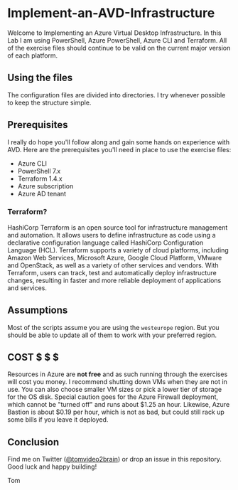 # Implement-an-AVD-Infrastructure

Welcome to Implementing an Azure Virtual Desktop Infrastructure. In this Lab I am using PowerShell, Azure PowerShell, Azure CLI and Terraform. All of the exercise files should continue to be valid on the current major version of each platform.

## Using the files

The configuration files are divided into directories. I try whenever possible to keep the structure simple.

## Prerequisites

I really do hope you'll follow along and gain some hands on experience with AVD. Here are the prerequisites you'll need in place to use the exercise files:

* Azure CLI
* PowerShell 7.x
* Terraform 1.4.x
* Azure subscription
* Azure AD tenant


### Terraform?

HashiCorp Terraform is an open source tool for infrastructure management and automation. It allows users to define 
infrastructure as code using a declarative configuration language called HashiCorp Configuration Language (HCL). 
Terraform supports a variety of cloud platforms, including Amazon Web Services, Microsoft Azure, Google Cloud Platform, 
VMware and OpenStack, as well as a variety of other services and vendors. With Terraform, users can track, test and 
automatically deploy infrastructure changes, resulting in faster and more reliable deployment of applications and services.

## Assumptions

Most of the scripts assume you are using the `westeurope` region. But you should be able to update all of them to work with your preferred region.

## COST $ $ $

Resources in Azure are **not free** and as such running through the exercises will cost you money. I recommend shutting down VMs when they are not in use. You can also choose smaller VM sizes or pick a lower tier of storage for the OS disk. Special caution goes for the Azure Firewall deployment, which cannot be "turned off" and runs about $1.25 an hour. Likewise, Azure Bastion is about $0.19 per hour, which is not as bad, but could still rack up some bills if you leave it deployed.

## Conclusion

Find me on Twitter ([@tomvideo2brain](https://twitter.com/tomvideo2brain)) or drop an issue in this repository. Good luck and happy building!

Tom
